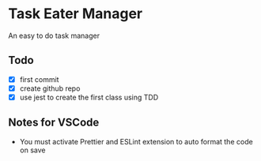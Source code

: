 # Task Eater Manager

An easy to do task manager

## Todo

- [x] first commit
- [x] create github repo
- [x] use jest to create the first class using TDD

## Notes for VSCode

- You must activate Prettier and ESLint extension to auto format the code on save
